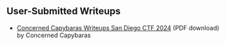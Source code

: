 ## User-Submitted Writeups

- [Concerned Capybaras Writeups San Diego CTF 2024](https://files.catbox.moe/kgtf8e.pdf) (PDF download) by Concerned Capybaras
